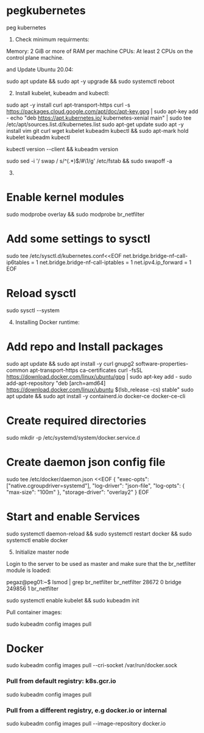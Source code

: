 # pegkubernetes
peg kubernetes

1. Check minimum requirments:

Memory: 2 GiB or more of RAM per machine
CPUs: At least 2 CPUs on the control plane machine.

and Update Ubuntu 20.04:

sudo apt update && sudo apt -y upgrade && sudo systemctl reboot

2. Install kubelet, kubeadm and kubectl:

sudo apt -y install curl apt-transport-https
curl -s https://packages.cloud.google.com/apt/doc/apt-key.gpg | sudo apt-key add -
echo "deb https://apt.kubernetes.io/ kubernetes-xenial main" | sudo tee /etc/apt/sources.list.d/kubernetes.list
sudo apt-get update 
sudo apt -y install vim git curl wget kubelet kubeadm kubectl && sudo apt-mark hold kubelet kubeadm kubectl

kubectl version --client && kubeadm version

sudo sed -i '/ swap / s/^\(.*\)$/#\1/g' /etc/fstab && sudo swapoff -a


3.
# Enable kernel modules
sudo modprobe overlay && sudo modprobe br_netfilter

# Add some settings to sysctl
sudo tee /etc/sysctl.d/kubernetes.conf<<EOF
net.bridge.bridge-nf-call-ip6tables = 1
net.bridge.bridge-nf-call-iptables = 1
net.ipv4.ip_forward = 1
EOF

# Reload sysctl
sudo sysctl --system
                                            
4. Installing Docker runtime:
                                            
# Add repo and Install packages
sudo apt update && sudo apt install -y curl gnupg2 software-properties-common apt-transport-https ca-certificates
curl -fsSL https://download.docker.com/linux/ubuntu/gpg | sudo apt-key add -
sudo add-apt-repository "deb [arch=amd64] https://download.docker.com/linux/ubuntu $(lsb_release -cs) stable"
sudo apt update && sudo apt install -y containerd.io docker-ce docker-ce-cli

# Create required directories
sudo mkdir -p /etc/systemd/system/docker.service.d

# Create daemon json config file
sudo tee /etc/docker/daemon.json <<EOF
{
  "exec-opts": ["native.cgroupdriver=systemd"],
  "log-driver": "json-file",
  "log-opts": {
    "max-size": "100m"
  },
  "storage-driver": "overlay2"
}
EOF

# Start and enable Services
                                      
sudo systemctl daemon-reload && sudo systemctl restart docker && sudo systemctl enable docker
                                      
5. Initialize master node

Login to the server to be used as master and make sure that the br_netfilter module is loaded:

pegaz@peg01:~$ lsmod | grep br_netfilter
br_netfilter           28672  0
bridge                249856  1 br_netfilter

sudo systemctl enable kubelet && sudo kubeadm init
                                      
Pull container images:

sudo kubeadm config images pull

# Docker
sudo kubeadm config images pull --cri-socket /var/run/docker.sock
                                      
### Pull from default registry: k8s.gcr.io ###
sudo kubeadm config images pull

### Pull from a different registry, e.g docker.io or internal ###
sudo kubeadm config images pull --image-repository docker.io                                     
                                      
                                      
                                      
                                      
                                      
